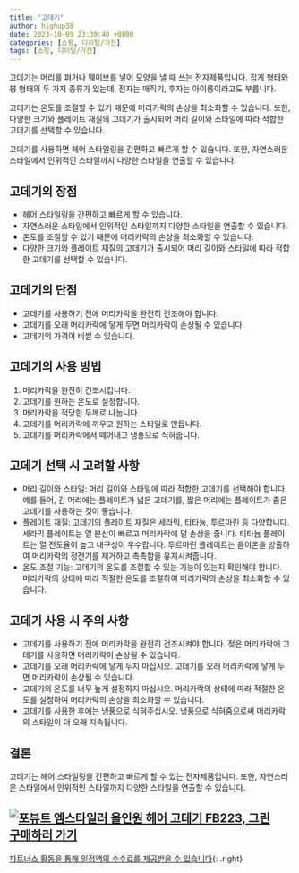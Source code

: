 ```yaml
---
title: "고데기"
author: highup38
date: 2023-10-09 23:30:40 +0800
categories: [쇼핑, 디이털/가전]
tags: [쇼핑, 디이털/가전]
---
```


고데기는 머리를 펴거나 웨이브를 넣어 모양을 낼 때 쓰는 전자제품입니다. 집게 형태와 봉 형태의 두 가지 종류가 있는데, 전자는 매직기, 후자는 아이롱이라고도 부릅니다.

고데기는 온도를 조절할 수 있기 때문에 머리카락의 손상을 최소화할 수 있습니다. 또한, 다양한 크기와 플레이트 재질의 고데기가 출시되어 머리 길이와 스타일에 따라 적합한 고데기를 선택할 수 있습니다.

고데기를 사용하면 헤어 스타일링을 간편하고 빠르게 할 수 있습니다. 또한, 자연스러운 스타일에서 인위적인 스타일까지 다양한 스타일을 연출할 수 있습니다.

## 고데기의 장점

* 헤어 스타일링을 간편하고 빠르게 할 수 있습니다.
* 자연스러운 스타일에서 인위적인 스타일까지 다양한 스타일을 연출할 수 있습니다.
* 온도를 조절할 수 있기 때문에 머리카락의 손상을 최소화할 수 있습니다.
* 다양한 크기와 플레이트 재질의 고데기가 출시되어 머리 길이와 스타일에 따라 적합한 고데기를 선택할 수 있습니다.

## 고데기의 단점

* 고데기를 사용하기 전에 머리카락을 완전히 건조해야 합니다.
* 고데기를 오래 머리카락에 닿게 두면 머리카락이 손상될 수 있습니다.
* 고데기의 가격이 비쌀 수 있습니다.

## 고데기의 사용 방법

1. 머리카락을 완전히 건조시킵니다.
2. 고데기를 원하는 온도로 설정합니다.
3. 머리카락을 적당한 두께로 나눕니다.
4. 고데기를 머리카락에 끼우고 원하는 스타일로 만듭니다.
5. 고데기를 머리카락에서 떼어내고 냉풍으로 식혀줍니다.

## 고데기 선택 시 고려할 사항

* 머리 길이와 스타일: 머리 길이와 스타일에 따라 적합한 고데기를 선택해야 합니다. 예를 들어, 긴 머리에는 플레이트가 넓은 고데기를, 짧은 머리에는 플레이트가 좁은 고데기를 사용하는 것이 좋습니다.
* 플레이트 재질: 고데기의 플레이트 재질은 세라믹, 티타늄, 투르마린 등 다양합니다. 세라믹 플레이트는 열 분산이 빠르고 머리카락에 덜 손상을 줍니다. 티타늄 플레이트는 열 전도율이 높고 내구성이 우수합니다. 투르마린 플레이트는 음이온을 방출하여 머리카락의 정전기를 제거하고 촉촉함을 유지시켜줍니다.
* 온도 조절 기능: 고데기의 온도를 조절할 수 있는 기능이 있는지 확인해야 합니다. 머리카락의 상태에 따라 적절한 온도를 조절하여 머리카락의 손상을 최소화할 수 있습니다.

## 고데기 사용 시 주의 사항

* 고데기를 사용하기 전에 머리카락을 완전히 건조시켜야 합니다. 젖은 머리카락에 고데기를 사용하면 머리카락이 손상될 수 있습니다.
* 고데기를 오래 머리카락에 닿게 두지 마십시오. 고데기를 오래 머리카락에 닿게 두면 머리카락이 손상될 수 있습니다.
* 고데기의 온도를 너무 높게 설정하지 마십시오. 머리카락의 상태에 따라 적절한 온도를 설정하여 머리카락의 손상을 최소화할 수 있습니다.
* 고데기를 사용한 후에는 냉풍으로 식혀주십시오. 냉풍으로 식혀줌으로써 머리카락의 스타일이 더 오래 지속됩니다.

## 결론

고데기는 헤어 스타일링을 간편하고 빠르게 할 수 있는 전자제품입니다. 또한, 자연스러운 스타일에서 인위적인 스타일까지 다양한 스타일을 연출할 수 있습니다.

[![포뷰트 엠스타일러 올인원 헤어 고데기 FB223, 그린](https://thumbnail6.coupangcdn.com/thumbnails/remote/230x230ex/image/retail/images/4280402712516651-1b0ec57e-d241-4e45-b40f-aa176434b285.jpg "포뷰트 엠스타일러 올인원 헤어 고데기 FB223, 그린")](https://link.coupang.com/re/AFFSDP?lptag=AF1030537&subid=&pageKey=6540568358&traceid=V0-153&itemId=14560333147&vendorItemId=81802609913)
<br>
[**구매하러 가기**](https://link.coupang.com/re/AFFSDP?lptag=AF1030537&subid=&pageKey=6540568358&traceid=V0-153&itemId=14560333147&vendorItemId=81802609913)
---
[파트너스 활동을 통해 일정액의 수수료를 제공받을 수 있습니다](https://link.coupang.com/a/bao1ui){: .right}